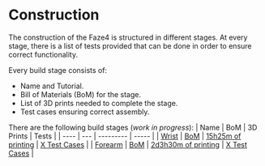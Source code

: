# Construction

The construction of the Faze4 is structured in different stages.
At every stage, there is a list of tests provided that can be done in order to ensure correct functionality.

Every build stage consists of:
- Name and Tutorial.
- Bill of Materials (BoM) for the stage.
- List of 3D prints needed to complete the stage.
- Test cases ensuring correct assembly.

There are the following build stages (*work in progress*):
| Name | BoM | 3D Prints | Tests |
| ---- | --- | --------- | ----- |
| [Wrist](./a_Wrist.md) | [BoM](./a_Wrist.md#bill-of-material)  | [15h25m of printing](./a_Wrist.md#3d-prints)   | [X Test Cases](./a_Wrist.md#testing)  |
| [Forearm](./b_Forearm.md) | [BoM](./b_Forearm.md#bill-of-material)  | [2d3h30m of printing](./b_Forearm.md#3d-prints)   | [X Test Cases](./b_Forearm.md.md#testing)  |
